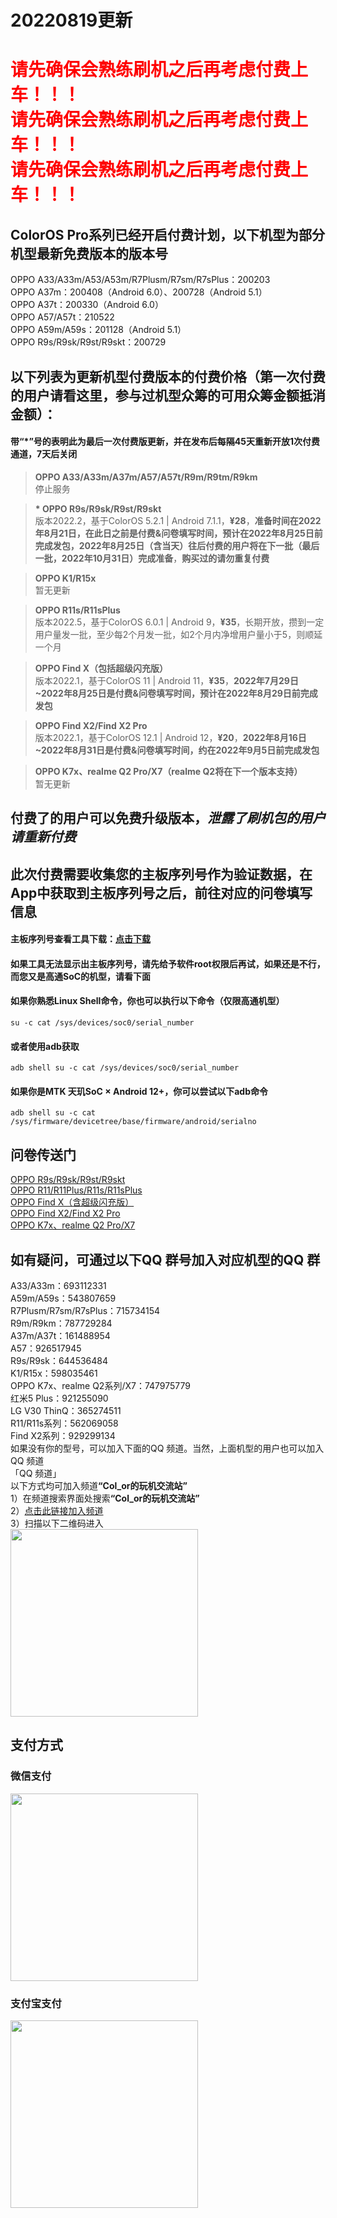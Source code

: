 # 20220819更新

# <span style="color:red">请先确保会熟练刷机之后再考虑付费上车！！！<br>请先确保会熟练刷机之后再考虑付费上车！！！<br>请先确保会熟练刷机之后再考虑付费上车！！！</span>

## ColorOS Pro系列已经开启付费计划，以下机型为部分机型最新免费版本的版本号
OPPO A33/A33m/A53/A53m/R7Plusm/R7sm/R7sPlus：200203<br>
OPPO A37m：200408（Android 6.0）、200728（Android 5.1）<br>
OPPO A37t：200330（Android 6.0）<br>
OPPO A57/A57t：210522<br>
OPPO A59m/A59s：201128（Android 5.1）<br>
OPPO R9s/R9sk/R9st/R9skt：200729<br>

## 以下列表为更新机型付费版本的付费价格（第一次付费的用户请看这里，参与过机型众筹的可用众筹金额抵消金额）：
#### 带“\*”号的表明此为最后一次付费版更新，并在发布后每隔45天重新开放1次付费通道，7天后关闭

> **OPPO A33/A33m/A37m/A57/A57t/R9m/R9tm/R9km**<br>
停止服务<br>

> **\* OPPO R9s/R9sk/R9st/R9skt**<br>
版本2022.2，基于ColorOS 5.2.1 | Android 7.1.1，**¥28**，**准备时间在2022年8月21日，在此日之前是付费&问卷填写时间，预计在2022年8月25日前完成发包，2022年8月25日（含当天）往后付费的用户将在下一批（最后一批，2022年10月31日）完成准备**，**购买过的请勿重复付费**<br>

> **OPPO K1/R15x**<br>
暂无更新<br>

> **OPPO R11s/R11sPlus**<br>
版本2022.5，基于ColorOS 6.0.1 | Android 9，**¥35**，长期开放，攒到一定用户量发一批，至少每2个月发一批，如2个月内净增用户量小于5，则顺延一个月<br>

> **OPPO Find X（包括超级闪充版）**<br>
版本2022.1，基于ColorOS 11 | Android 11，**¥35**，**2022年7月29日\~2022年8月25日是付费&问卷填写时间，预计在2022年8月29日前完成发包**<br>

> **OPPO Find X2/Find X2 Pro**<br>
版本2022.1，基于ColorOS 12.1 | Android 12，**¥20**，**2022年8月16日\~2022年8月31日是付费&问卷填写时间，约在2022年9月5日前完成发包**<br>

> **OPPO K7x、realme Q2 Pro/X7（realme Q2将在下一个版本支持）**<br>
暂无更新<br>

## 付费了的用户可以免费升级版本，*泄露了刷机包的用户请重新付费*

## 此次付费需要收集您的主板序列号作为验证数据，在App中获取到主板序列号之后，前往对应的问卷填写信息
#### 主板序列号查看工具下载：[点击下载](https://cloud.189.cn/web/share?code=VZVjmiz2Un2i)
#### 如果工具无法显示出主板序列号，请先给予软件root权限后再试，如果还是不行，而您又是高通SoC的机型，请看下面
#### 如果你熟悉Linux Shell命令，你也可以执行以下命令（仅限高通机型）
```
su -c cat /sys/devices/soc0/serial_number
```
#### 或者使用adb获取
```
adb shell su -c cat /sys/devices/soc0/serial_number
```
#### 如果你是MTK 天玑SoC × Android 12+，你可以尝试以下adb命令
```
adb shell su -c cat /sys/firmware/devicetree/base/firmware/android/serialno
```

## 问卷传送门
[OPPO R9s/R9sk/R9st/R9skt](https://wj.qq.com/s2/9659012/c0b3)<br>
[OPPO R11/R11Plus/R11s/R11sPlus](https://wj.qq.com/s2/9774330/1bfc)<br>
[OPPO Find X（含超级闪充版）](https://wj.qq.com/s2/10423371/92db)<br>
[OPPO Find X2/Find X2 Pro](https://wj.qq.com/s2/10410669/bdfe)<br>
[OPPO K7x、realme Q2 Pro/X7](https://wj.qq.com/s2/10573476/1951)<br>

## 如有疑问，可通过以下QQ 群号加入对应机型的QQ 群
A33/A33m：693112331<br>
A59m/A59s：543807659<br>
R7Plusm/R7sm/R7sPlus：715734154<br>
R9m/R9km：787729284<br>
A37m/A37t：161488954<br>
A57：926517945<br>
R9s/R9sk：644536484<br>
K1/R15x：598035461<br>
OPPO K7x、realme Q2系列/X7：747975779<br>
红米5 Plus：921255090<br>
LG V30 ThinQ：365274511<br>
R11/R11s系列：562069058<br>
Find X2系列：929299134<br>
如果没有你的型号，可以加入下面的QQ 频道。当然，上面机型的用户也可以加入QQ 频道<br>
「QQ 频道」<br>
以下方式均可加入频道<b>“Col_or的玩机交流站”</b><br>
1）在频道搜索界面处搜索<b>“Col_or的玩机交流站”</b><br>
2）[点击此链接加入频道](https://pd.qq.com/s/hg1irv)<br>
3）扫描以下二维码进入<br>
<img src="https://color597.github.io/col_or/Donation/img/qq_channel.jpg" width="300" />

## 支付方式
### 微信支付
<img src="https://color597.github.io/col_or/Donation/img/wechat.png" width="300" />

### 支付宝支付
<img src="https://color597.github.io/col_or/Donation/img/alipay.png" width="300" />
